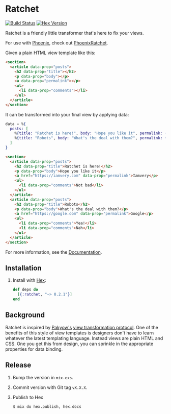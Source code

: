 # Ratchet

[![Build Status][travis-img]][travis] [![Hex Version][hex-img]][hex]

[travis-img]: https://travis-ci.org/iamvery/ratchet.svg?branch=master
[travis]: https://travis-ci.org/iamvery/ratchet
[hex-img]: https://img.shields.io/hexpm/v/ratchet.svg
[hex]: https://hex.pm/packages/ratchet

Ratchet is a friendly little transformer that's here to fix your views.

For use with [Phoenix][phoenix], check out [PhoenixRatchet][phoenix-ratchet].

Given a plain HTML view template like this:

```html
<section>
  <article data-prop="posts">
    <h2 data-prop="title"></h2>
    <p data-prop="body"></p>
    <a data-prop="permalink"></p>
    <ul>
      <li data-prop="comments"></li>
    </ul>
  </article>
</section>
```

It can be transformed into your final view by applying data:

```elixir
data = %{
  posts: [
    %{title: "Ratchet is here!", body: "Hope you like it", permalink: {"Iamvery", href: "https://iamvery.com"}, comments: ["Not bad"]},
    %{title: "Robots", body: "What's the deal with them?", permalink: {"Google", href: "https://google.com"}, comments: ["Yea!", "Nah"]},
  ]
}
```

```html
<section>
  <article data-prop="posts">
    <h2 data-prop="title">Ratchet is here!</h2>
    <p data-prop="body">Hope you like it</p>
    <a href="https://iamvery.com" data-prop="permalink">Iamvery</p>
    <ul>
      <li data-prop="comments">Not bad</li>
    </ul>
  </article>
  <article data-prop="posts">
    <h2 data-prop="title">Robots</h2>
    <p data-prop="body">What's the deal with them?</p>
    <a href="https://google.com" data-prop="permalink">Google</p>
    <ul>
      <li data-prop="comments">Yea!</li>
      <li data-prop="comments">Nah</li>
    </ul>
  </article>
</section>
```

For more information, see the [Documentation][docs].

## Installation

1. Install with [Hex][hex]:

   ```elixir
   def deps do
     [{:ratchet, "~> 0.2.1"}]
   end
   ```

## Background

Ratchet is inspired by [Pakyow's][pakyow] [view transformation protocol][vtp].
One of the benefits of this style of view templates is designers don't have to learn whatever the latest templating language.
Instead views are plain HTML and CSS.
One you get this from design, you can sprinkle in the appropriate properties for data binding.

## Release

1. Bump the version in `mix.exs`.
1. Commit version with Git tag `vX.X.X`.
1. Publish to Hex

   ```
   $ mix do hex.publish, hex.docs
   ```


[phoenix]: http://www.phoenixframework.org/
[phoenix-ratchet]: https://github.com/iamvery/phoenix_ratchet
[pakyow]: https://pakyow.org
[docs]: https://hexdocs.pm/ratchet
[hex]: https://hex.pm/
[vtp]: https://pakyow.org/docs/concepts/view-transformation-protocol
